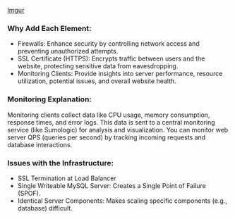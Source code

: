 [Imgur](https://imgur.com/8WLNA2j)

### Why Add Each Element:

* Firewalls: Enhance security by controlling network access and preventing unauthorized attempts.
* SSL Certificate (HTTPS): Encrypts traffic between users and the website, protecting sensitive data from eavesdropping.
* Monitoring Clients: Provide insights into server performance, resource utilization, potential issues, and overall website health.

### Monitoring Explanation:

Monitoring clients collect data like CPU usage, memory consumption, response times, and error logs.
This data is sent to a central monitoring service (like Sumologic) for analysis and visualization.
You can monitor web server QPS (queries per second) by tracking incoming requests and database interactions.

### Issues with the Infrastructure:

* SSL Termination at Load Balancer
* Single Writeable MySQL Server: Creates a Single Point of Failure (SPOF).
* Identical Server Components: Makes scaling specific components (e.g., database) difficult.
